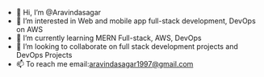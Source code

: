 - 👋 Hi, I’m @Aravindasagar
- 👀 I’m interested in Web and mobile app full-stack development, DevOps on AWS
- 🌱 I’m currently learning MERN Full-stack, AWS, DevOps
- 💞️ I’m looking to collaborate on full stack development projects and DevOps Projects
- 📫 To reach me email:aravindasagar1997@gmail.com

<!---
Aravindasagar/Aravindasagar is a ✨ special ✨ repository because its `README.md` (this file) appears on your GitHub profile.
You can click the Preview link to take a look at your changes.
--->
